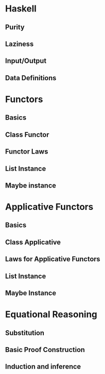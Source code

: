 # Haskell
## Purity

## Laziness

## Input/Output

## Data Definitions

# Functors
## Basics

## Class Functor

## Functor Laws

## List Instance

## Maybe instance

# Applicative Functors

## Basics

## Class Applicative

## Laws for Applicative Functors

## List Instance

## Maybe Instance

# Equational Reasoning
## Substitution

## Basic Proof Construction

## Induction and inference

